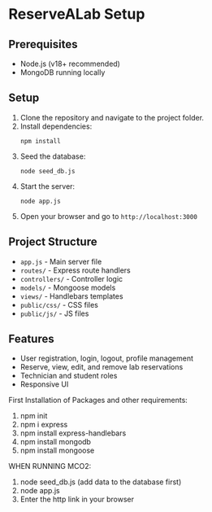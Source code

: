 # ReserveALab Setup

## Prerequisites
- Node.js (v18+ recommended)
- MongoDB running locally

## Setup

1. Clone the repository and navigate to the project folder.
2. Install dependencies:
   ```
   npm install
   ```
3. Seed the database:
   ```
   node seed_db.js
   ```
4. Start the server:
   ```
   node app.js
   ```
5. Open your browser and go to `http://localhost:3000`

## Project Structure

- `app.js` - Main server file
- `routes/` - Express route handlers
- `controllers/` - Controller logic
- `models/` - Mongoose models
- `views/` - Handlebars templates
- `public/css/` - CSS files
- `public/js/` - JS files

## Features

- User registration, login, logout, profile management
- Reserve, view, edit, and remove lab reservations
- Technician and student roles
- Responsive UI

First Installation of Packages and other requirements:
1. npm init
2. npm i express
3. npm install express-handlebars
4. npm install mongodb
5. npm install mongoose


WHEN RUNNING MCO2:
1. node seed_db.js (add data to the database first)
2. node app.js
3. Enter the http link in your browser


